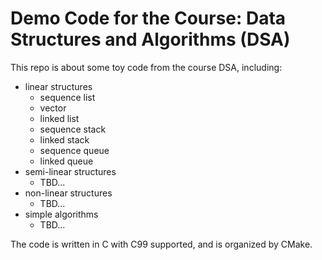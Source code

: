 # Demo Code for the Course: Data Structures and Algorithms (DSA)

This repo is about some toy code from the course DSA, including:

- linear structures
  - sequence list
  - vector
  - linked list
  - sequence stack
  - linked stack
  - sequence queue
  - linked queue
- semi-linear structures
  - TBD...
- non-linear structures
  - TBD...
- simple algorithms
  - TBD...
  
 The code is written in C with C99 supported, and is organized by CMake.
